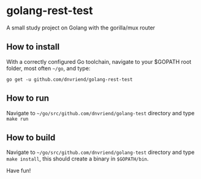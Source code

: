 # golang-rest-test
A small study project on Golang with the gorilla/mux router

## How to install
With a correctly configured Go toolchain, navigate to your $GOPATH root folder, most often `~/go`, and type:

```
go get -u github.com/dnvriend/golang-rest-test
```

## How to run
Navigate to `~/go/src/github.com/dnvriend/golang-test` directory and type `make run`

## How to build
Navigate to `~/go/src/github.com/dnvriend/golang-test` directory and type `make install`, this should create a binary
in `$GOPATH/bin`.

Have fun!
